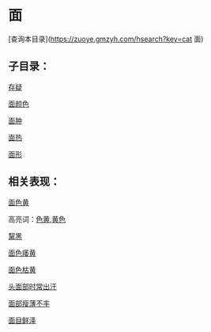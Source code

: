 # 面
[查询本目录](https://zuoye.gmzyh.com/hsearch?key=cat 面)

## 子目录：
[存疑](https://www.gmzyjc.com/read/biaoxian/cat_存疑.md)
[面颜色](https://www.gmzyjc.com/read/biaoxian/cat_面颜色.md)
[面肿](https://www.gmzyjc.com/read/biaoxian/cat_面肿.md)
[面热](https://www.gmzyjc.com/read/biaoxian/cat_面热.md)
[面形](https://www.gmzyjc.com/read/biaoxian/cat_面形.md)
## 相关表现：

[面色黄](https://zuoye.gmzyh.com/search?key=面色黄)
高亮词：[色黄,黄色](https://zuoye.gmzyh.com/search?key=色黄,黄色)  
[黧黑](https://zuoye.gmzyh.com/search?key=黧黑)
[面色痿黄](https://zuoye.gmzyh.com/search?key=面色痿黄)
[面色枯黄](https://zuoye.gmzyh.com/search?key=面色枯黄)
[头面部时常出汗](https://zuoye.gmzyh.com/search?key=头面部时常出汗)
[面部瘦薄不丰](https://zuoye.gmzyh.com/search?key=面部瘦薄不丰)
[面目鲜泽](https://zuoye.gmzyh.com/search?key=面目鲜泽)